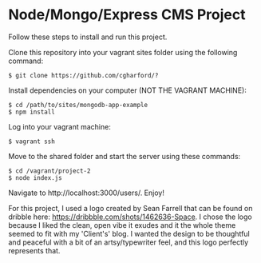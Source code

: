 # Node/Mongo/Express CMS Project

Follow these steps to install and run this project.

Clone this repository into your vagrant sites folder using the following
command:

    $ git clone https://github.com/cgharford/?

Install dependencies on your computer (NOT THE VAGRANT MACHINE):

    $ cd /path/to/sites/mongodb-app-example
    $ npm install

Log into your vagrant machine:

    $ vagrant ssh

Move to the shared folder and start the server using these commands:

    $ cd /vagrant/project-2
    $ node index.js

Navigate to http://localhost:3000/users/. Enjoy!

For this project, I used a logo created by Sean Farrell that can be found on
dribble here: https://dribbble.com/shots/1462636-Space. I chose the logo
because I liked the clean, open vibe it exudes and it the whole theme seemed
to fit with my 'Client's' blog. I wanted the design to be thoughtful and
peaceful with a bit of an artsy/typewriter feel, and this logo perfectly
represents that. 
